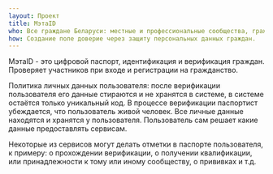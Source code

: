 ```yaml
---
layout: Проект
title: МэтаID
who: Все граждане Беларуси: местные и профессиональные сообщества, гражданские инициативы, сервисы услуг и товаров. 
how: Создание поле доверие через защиту персональных данных граждан. 
---
```

МэтаID - это цифровой паспорт, идентификация и верификация граждан. Проверяет участников при входе и регистрации на гражданство.

Политика личных данных пользователя:
после верификации пользователя его данные стираются и не хранятся в системе, в системе остаётся только уникальный код. В процессе верификации паспортист убеждается, что пользователь живой человек. Все личные данные находятся и хранятся у пользователя. Пользователь сам решает какие данные предоставлять сервисам.

Некоторые из сервисов могут делать отметки в паспорте пользователя, к примеру: о прохождении верификации, о получении квалификации, или принадлежности к тому или иному сообществу, о прививках и т.д.
